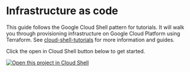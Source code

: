 # Infrastructure as code

This guide follows the Google Cloud Shell pattern for tutorials. It will walk you through provisioning infrastructure on Google Cloud Platform using Terraform. See
[cloud-shell-tutorials](https://github.com/GoogleCloudPlatform/cloud-shell-tutorials.git) for more information and guides.

Click the open in Cloud Shell button below to get started.

[![Open this project in Cloud
Shell](http://gstatic.com/cloudssh/images/open-btn.png)](https://console.cloud.google.com/cloudshell/open?git_repo=https://github.com/GoogleCloudPlatform/cloud-shell-tutorials.git&page=editor&tutorial=tutorial.md)
